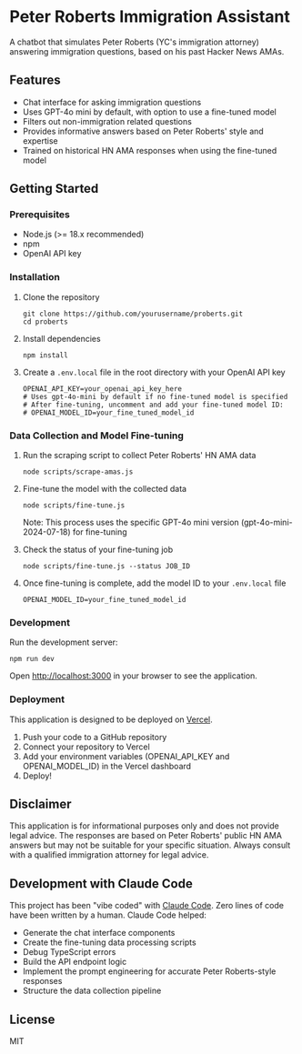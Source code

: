 # Peter Roberts Immigration Assistant

A chatbot that simulates Peter Roberts (YC's immigration attorney) answering immigration questions, based on his past Hacker News AMAs.

## Features

- Chat interface for asking immigration questions
- Uses GPT-4o mini by default, with option to use a fine-tuned model
- Filters out non-immigration related questions
- Provides informative answers based on Peter Roberts' style and expertise
- Trained on historical HN AMA responses when using the fine-tuned model

## Getting Started

### Prerequisites

- Node.js (>= 18.x recommended)
- npm
- OpenAI API key

### Installation

1. Clone the repository
   ```
   git clone https://github.com/yourusername/proberts.git
   cd proberts
   ```

2. Install dependencies
   ```
   npm install
   ```

3. Create a `.env.local` file in the root directory with your OpenAI API key
   ```
   OPENAI_API_KEY=your_openai_api_key_here
   # Uses gpt-4o-mini by default if no fine-tuned model is specified
   # After fine-tuning, uncomment and add your fine-tuned model ID:
   # OPENAI_MODEL_ID=your_fine_tuned_model_id
   ```

### Data Collection and Model Fine-tuning

1. Run the scraping script to collect Peter Roberts' HN AMA data
   ```
   node scripts/scrape-amas.js
   ```

2. Fine-tune the model with the collected data
   ```
   node scripts/fine-tune.js
   ```
   Note: This process uses the specific GPT-4o mini version (gpt-4o-mini-2024-07-18) for fine-tuning

3. Check the status of your fine-tuning job
   ```
   node scripts/fine-tune.js --status JOB_ID
   ```

4. Once fine-tuning is complete, add the model ID to your `.env.local` file
   ```
   OPENAI_MODEL_ID=your_fine_tuned_model_id
   ```

### Development

Run the development server:
```
npm run dev
```

Open [http://localhost:3000](http://localhost:3000) in your browser to see the application.

### Deployment

This application is designed to be deployed on [Vercel](https://vercel.com/).

1. Push your code to a GitHub repository
2. Connect your repository to Vercel
3. Add your environment variables (OPENAI_API_KEY and OPENAI_MODEL_ID) in the Vercel dashboard
4. Deploy!

## Disclaimer

This application is for informational purposes only and does not provide legal advice. The responses are based on Peter Roberts' public HN AMA answers but may not be suitable for your specific situation. Always consult with a qualified immigration attorney for legal advice.

## Development with Claude Code

This project has been "vibe coded" with [Claude Code](https://claude.ai/code). Zero lines of code have been written by a human. Claude Code helped:

- Generate the chat interface components
- Create the fine-tuning data processing scripts
- Debug TypeScript errors
- Build the API endpoint logic
- Implement the prompt engineering for accurate Peter Roberts-style responses
- Structure the data collection pipeline

## License

MIT